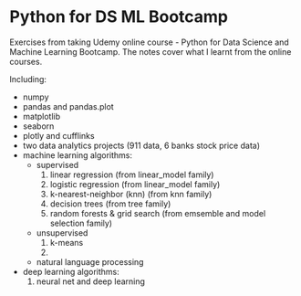 # Python for DS ML Bootcamp
Exercises from taking Udemy online course - Python for Data Science and Machine Learning Bootcamp. The notes cover what I learnt from the online courses.

Including:
- numpy 
- pandas and pandas.plot
- matplotlib
- seaborn
- plotly and cufflinks
- two data analytics projects (911 data, 6 banks stock price data)
- machine learning algorithms:
  * supervised
    1. linear regression (from linear_model family)
    2. logistic regression (from linear_model family)
    3. k-nearest-neighbor (knn) (from knn family)
    4. decision trees (from tree family)
    5. random forests & grid search (from emsemble and model selection family)
  * unsupervised
    1. k-means
    2.
  * natural language processing
- deep learning algorithms:
  1. neural net and deep learning
